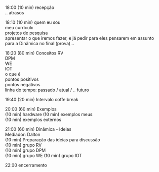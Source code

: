 # 

18:00 (10 min) recepção  
  .. atrasos  

18:10 (10 min) quem eu sou  
  meu currículo  
  projetos de pesquisa  
  apresentar o que iremos fazer, e já pedir para eles pensarem em assunto para a Dinâmica no final (prova) ..  

18:20 (80 min) Conceitos
  RV  
  DPM  
  WE  
  IOT  
    o que é  
    pontos positivos  
    pontos negativos  
    linha do tempo: passado / atual / .. futuro  

19:40 (20 min) Intervalo
  coffe break

20:00 (60 min) Exemplos  
  (10 min) hardware
  (10 min) exemplos meus  
  (10 min) exemplos externos  

21:00 (60 min) Dinâmica - Ideias  
  Mediador: Dalton  
  (10 min) Preparação das ideias para discussão  
  (10 min) grupo RV  
  (10 min) grupo DPM  
  (10 min) grupo WE
  (10 min) grupo IOT  

22:00 encerramento  